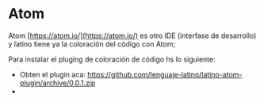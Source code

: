# Atom
Atom [https://atom.io/](https://atom.io/) es otro IDE (interfase de desarrollo) y latino tiene ya la coloración del código con Atom;

Para instalar el pluging de coloración de código hs lo siguiente: 
* Obten el plugin aca: https://github.com/lenguaje-latino/latino-atom-plugin/archive/0.0.1.zip
* 

